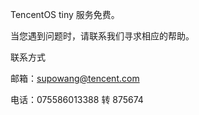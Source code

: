 

TencentOS tiny 服务免费。

当您遇到问题时，请联系我们寻求相应的帮助。

联系方式

邮箱：[supowang@tencent.com](mailto:supowang@tencent.com)

电话：075586013388 转 875674

